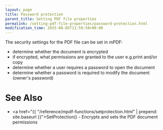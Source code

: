 ```yaml
---
layout: page
title: Password protection
parent_title: Setting PDF file properties
permalink: /setting-pdf-file-properties/password-protection.html
modification_time: 2015-08-05T11:59:58+00:00
---
```


The security settings for the PDF file can be set in mPDF:

- determine whether the document is encrypted
- if encrypted, what permissions are granted to the user e.g.print and/or copy
- determine whether a user requires a password to open the document
- determine whether a password is required to modify the document (owner's password)

# See Also

- <a href="{{ "/reference/mpdf-functions/setprotection.html" | prepend: site.baseurl }}">SetProtection()</a> - Encrypts and sets the PDF document permissions

